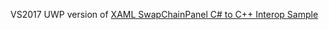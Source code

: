 VS2017 UWP version of [XAML SwapChainPanel C# to C++ Interop Sample](https://code.msdn.microsoft.com/XAML-SwapChainPanel-00cb688b)

